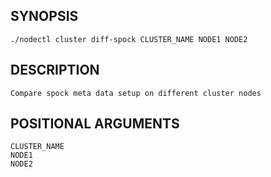## SYNOPSIS
    ./nodectl cluster diff-spock CLUSTER_NAME NODE1 NODE2
 
## DESCRIPTION
    Compare spock meta data setup on different cluster nodes
 
## POSITIONAL ARGUMENTS
    CLUSTER_NAME
    NODE1
    NODE2
